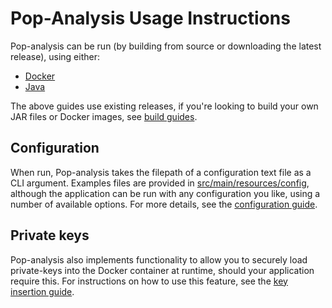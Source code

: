 # Pop-Analysis Usage Instructions
Pop-analysis can be run (by building from source or downloading the latest release), using either:
- [Docker](./docker.md)
- [Java](./docker.md)

The above guides use existing releases, if you're looking to build your own JAR files or Docker images, see [build guides](../build/index.md).

## Configuration
When run, Pop-analysis takes the filepath of a configuration text file as a CLI argument. Examples files are provided in [src/main/resources/config](../../src/main/resources/config/), although the application can be run with any configuration you like, using a number of available options. For more details, see the [configuration guide](../config/index.md).

## Private keys
Pop-analysis also implements functionality to allow you to securely load private-keys into the Docker container at runtime, should your application require this. For instructions on how to use this feature, see the [key insertion guide](./key_insertion.md).
